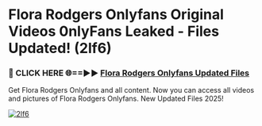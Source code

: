 # Flora Rodgers Onlyfans Original Videos 0nlyFans Leaked - Files Updated! (2lf6)

<h3>🔴 CLICK HERE 🌐==►► <a href="https://tinyurl.com/ehrbuxhb" rel="nofollow">Flora Rodgers Onlyfans Updated Files</a></h3>

Get Flora Rodgers Onlyfans and all content. Now you can access all videos and pictures of Flora Rodgers Onlyfans. New Updated Files 2025!

[![2lf6](https://i.imgur.com/lVYEuWS.gif)](https://tinyurl.com/ehrbuxhb)
